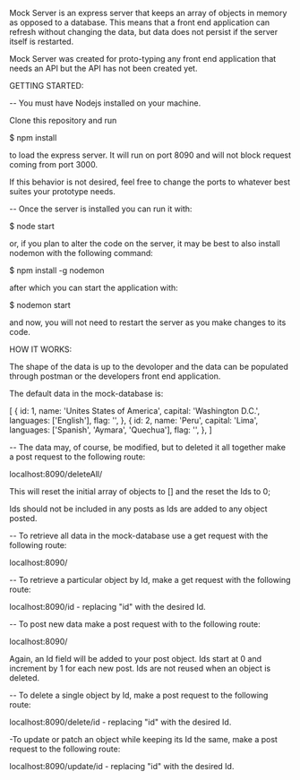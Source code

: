 Mock Server is an express server that keeps an array of objects in memory as opposed to a database. This means that a front end application can refresh without changing the data, but data does not persist if the server itself is restarted.

Mock Server was created for proto-typing any front end application that needs an API but the API has not been created yet.

GETTING STARTED:

-- You must have Nodejs installed on your machine.

Clone this repository and run

  $ npm install

to load the express server. It will run on port 8090 and will not block request coming from port 3000.

If this behavior is not desired, feel free to change the ports to whatever best suites your prototype needs.

-- Once the server is installed you can run it with:

  $ node start
  
or, if you plan to alter the code on the server, it may be best to also install nodemon with the following command:

  $ npm install -g nodemon
  
 after which you can start the application with:
  
  $ nodemon start
  
 and now, you will not need to restart the server as you make changes to its code.

HOW IT WORKS:

The shape of the data is up to the devoloper and the data can be populated through postman or the developers front end application.

The default data in the mock-database is:

[
  {
    id: 1,
    name: 'Unites States of America',
    capital: 'Washington D.C.',
    languages: ['English'],
    flag: '',
  },
  {
    id: 2,
    name: 'Peru',
    capital: 'Lima',
    languages: ['Spanish', 'Aymara', 'Quechua'],
    flag: '',
  },
]

-- The data may, of course, be modified, but to deleted it all together make a post request to the following route:

localhost:8090/deleteAll/

This will reset the initial array of objects to [] and the reset the Ids to 0;

Ids should not be included in any posts as Ids are added to any object posted.

-- To retrieve all data in the mock-database use a get request with the following route:

localhost:8090/

-- To retrieve a particular object by Id, make a get request with the following route:

localhost:8090/id - replacing "id" with the desired Id.

-- To post new data make a post request with to the following route:

localhost:8090/

Again, an Id field will be added to your post object. Ids start at 0 and increment by 1 for each new post. Ids are not reused when an object is deleted.

-- To delete a single object by Id, make a post request to the following route:

localhost:8090/delete/id - replacing "id" with the desired Id.

-To update or patch an object while keeping its Id the same, make a post request to the following route:

localhost:8090/update/id - replacing "id" with the desired Id.
